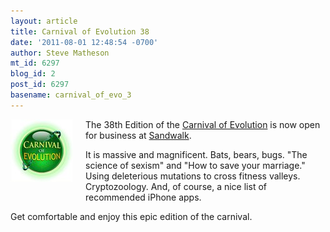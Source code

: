 ```yaml
---
layout: article
title: Carnival of Evolution 38
date: '2011-08-01 12:48:54 -0700'
author: Steve Matheson
mt_id: 6297
blog_id: 2
post_id: 6297
basename: carnival_of_evo_3
---
```

[<img src="/uploads/2011/CoEButton-thumb-100x100-640.jpg" alt="CoEButton.jpg" width="100" height="100" style="float: left; margin: 0 20px 20px 0;" class="mt-image-left" />](/uploads/2011/CoEButton.jpg)The 38th Edition of the [Carnival of Evolution](http://carnivalofevolution.blogspot.com/) is now open for business at [Sandwalk](http://sandwalk.blogspot.com/2011/07/carnival-of-evolution-38.html).

It is massive and magnificent. Bats, bears, bugs. "The science of sexism" and "How to save your marriage." Using deleterious mutations to cross fitness valleys. Cryptozoology. And, of course, a nice list of recommended iPhone apps.

Get comfortable and enjoy this epic edition of the carnival.
